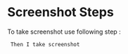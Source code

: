 # Screenshot Steps

To take screenshot use following step :

```cucumber
 Then I take screenshot
```

